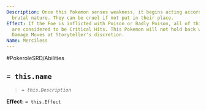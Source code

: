 ```yaml
---
Description: Once this Pokemon senses weakness, it begins acting according to their
  brutal nature. They can be cruel if not put in their place.
Effect: If the Foe is inflicted with Poison or Badly Poison, all of this Pokemon Moves
  are considered to be Critical Hits. This Pokemon will not hold back when using Lethal
  Damage Moves at Storyteller's discretion.
Name: Merciless
---
```


#PokeroleSRD/Abilities

## `= this.name`

> *`= this.Description`*

**Effect:** `= this.Effect`
